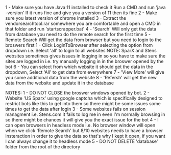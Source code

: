 1 - Make sure you have Java 11 installed to check it 
Run a CMD and run 'java -version' If it runs fine and give you a version of 11 then its fine
2 - Make sure you latest version of chrome installed
3 - Extract the vendorsearchtool.rar somewhere you are comfortable and open a CMD in that folder and run 'startscrapper.bat'
4 - 'Search' Will only get the data from database you need to do the remote search for the first time
5 - Remote Search Will get the data from browser but you need to login to the broswers first
	1 - Click LoginToBrowser after selecting the option from dropdown i.e. Select 'all' to login to all websites
	NOTE: SparX and Stens websites sometimes gives issues in logging in so you have to make sure the sites are logged in i.e. try manually logging in in the broswer opened by the bot
6 - You can select from which website it should get the data in the dropdown, Select 'All' to get data from everywhere 
7 - 'View More' will give you some additional data from the website
8 - 'Refersh' will get the new data from the website and update it in the database


NOTES: 
	1 - DO NOT CLOSE the broswer windows opened by bot.
	2 - Website 'US Sparx' using google captcha which is specifically designed to restrict bots like this to get into them so there might be some issues some times to get the data 
		after login
	3 - Some websites fails on session managment i.e. Stens.com it fails to log me in even I'm normally browsing in so there might be chances it will give you the exact issue for the bot
	4 - I can open browsers in headless mode i.e. No browser window will open when we click 'Remote Search' but 8/10 websites needs to have a browser insteraction in order to give 
		the data so that's why I kept it open, if you want I can always change it to headless mode
	5 - DO NOT DELETE 'database' folder from the root of the directory	
		